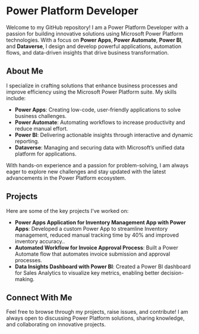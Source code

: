 # Power Platform Developer

Welcome to my GitHub repository! I am a Power Platform Developer with a passion for building innovative solutions using Microsoft Power Platform technologies. With a focus on **Power Apps**, **Power Automate**, **Power BI**, and **Dataverse**, I design and develop powerful applications, automation flows, and data-driven insights that drive business transformation.

## About Me

I specialize in crafting solutions that enhance business processes and improve efficiency using the Microsoft Power Platform suite. My skills include:

- **Power Apps**: Creating low-code, user-friendly applications to solve business challenges.
- **Power Automate**: Automating workflows to increase productivity and reduce manual effort.
- **Power BI**: Delivering actionable insights through interactive and dynamic reporting.
- **Dataverse**: Managing and securing data with Microsoft’s unified data platform for applications.

With hands-on experience and a passion for problem-solving, I am always eager to explore new challenges and stay updated with the latest advancements in the Power Platform ecosystem.

## Projects

Here are some of the key projects I've worked on:

- **Power Apps Application for  Inventory Management App with Power Apps**: Developed a custom Power App to streamline Inventory management, reduced manual tracking time by 40% and improved inventory accuracy..
- **Automated Workflow for Invoice Approval Process**: Built a Power Automate flow that automates invoice submission and approval processes.
- **Data Insights Dashboard with Power BI**: Created a Power BI dashboard for Sales Analytics to visualize key metrics, enabling better decision-making.

## Connect With Me

Feel free to browse through my projects, raise issues, and contribute! I am always open to discussing Power Platform solutions, sharing knowledge, and collaborating on innovative projects.

<!---
KalathiyaJay-14/KalathiyaJay-14 is a ✨ special ✨ repository because its `README.md` (this file) appears on your GitHub profile.
You can click the Preview link to take a look at your changes.
--->
